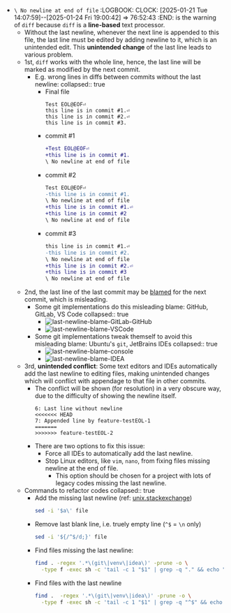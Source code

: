 - `\ No newline at end of file`
  :LOGBOOK:
  CLOCK: [2025-01-21 Tue 14:07:59]--[2025-01-24 Fri 19:00:42] =>  76:52:43
  :END:
  is the warning of `diff` because `diff` is a **line-based** text processor.
	- Without the last newline, whenever the next line is appended to this file, the last line must be edited by adding newline to it, which is an unintended edit. This **unintended change** of the last line leads to various problem.
	- 1st, `diff` works with the whole line, hence, the last line will be marked as modified by the next commit.
		- E.g. wrong lines in diffs between commits without the last newline:
		  collapsed:: true
			- Final file
			  ```
			  Test EOL@EOF⏎
			  this line is in commit #1.⏎
			  this line is in commit #2.⏎
			  this line is in commit #3.
			  ```
			- commit #1
			  ```diff
			  +Test EOL@EOF⏎
			  +this line is in commit #1.
			  \ No newline at end of file
			  ```
			- commit #2
			  ```diff
			  Test EOL@EOF⏎
			  -this line is in commit #1.
			  \ No newline at end of file
			  +this line is in commit #1.⏎
			  +this line is in commit #2
			  \ No newline at end of file
			  ```
			- commit #3
			  ```diff
			  this line is in commit #1.⏎
			  -this line is in commit #2.
			  \ No newline at end of file
			  +this line is in commit #2.⏎
			  +this line is in commit #3
			  \ No newline at end of file
			  ```
	- 2nd, the last line of the last commit may be [blamed](https://git-scm.com/docs/git-blame) for the next commit, which is misleading.
		- Some git implementations do this misleading blame: GitHub, GitLab, VS Code
		  collapsed:: true
			- ![last-newline-blame-GitLab-GitHub](../assets/TextProcessing/last-newline/last-newline-blame-GitLab-GitHub.png)
			- ![last-newline-blame-VSCode](../assets/TextProcessing/last-newline/last-newline-blame-VSCode.png)
		- Some git implementations tweak themself to avoid this misleading blame: Ubuntu's `git`, JetBrains IDEs
		  collapsed:: true
			- ![last-newline-blame-console](../assets/TextProcessing/last-newline/last-newline-blame-console.png)
			- ![last-newline-blame-IDEA](../assets/TextProcessing/last-newline/last-newline-blame-IDEA.png)
	- 3rd, **unintended conflict**: Some text editors and IDEs automatically add the last newline to editing files, making unintended changes which will conflict with appendage to that file in other commits.
		- The conflict will be shown (for resolution) in a very obscure way, due to the difficulty of showing the newline itself.
		  ```git-merge-conflict
		  6: Last line without newline
		  <<<<<<< HEAD
		  7: Appended line by feature-testEOL-1
		  =======
		  >>>>>>> feature-testEOL-2
		  
		  ```
		- There are two options to fix this issue:
			- Force all IDEs to automatically add the last newline.
			- Stop Linux editors, like `vim`, `nano`, from fixing files missing newline at the end of file.
				- This option should be chosen for a project with lots of legacy codes missing the last newline.
	- Commands to refactor codes
	  collapsed:: true
		- Add the missing last newline (ref: [unix.stackexchange](https://unix.stackexchange.com/a/31955/566548))
		  ```sh
		  sed -i '$a\' file
		  ```
		- Remove last blank line, i.e. truely empty line (`^$` = `\n` only)
		  ```sh
		  sed -i '${/^$/d;}' file
		  ```
		- Find files missing the last newline:
		  ```sh
		  find . -regex '.*\(git\|venv\|idea\)' -prune -o \
		    -type f -exec sh -c 'tail -c 1 "$1" | grep -q "." && echo "$1"' no-last-newline {} \;
		  ```
		- Find files with the last newline
		  ```sh
		  find .  -regex '.*\(git\|venv\|idea\)' -prune -o \
		    -type f -exec sh -c 'tail -c 1 "$1" | grep -q "^$" && echo "$1"' with-last-newline {} \;
		  ```